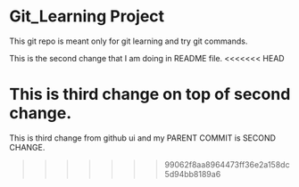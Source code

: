 # Git_Learning Project

This git repo is meant only for git learning and try git commands.

This is the second change that I am doing in README file.
<<<<<<< HEAD

This is third change on top of second change.
=======
This is third change from github ui and my PARENT COMMIT is SECOND CHANGE.
>>>>>>> 99062f8aa8964473ff36e2a158dc5d94bb8189a6
